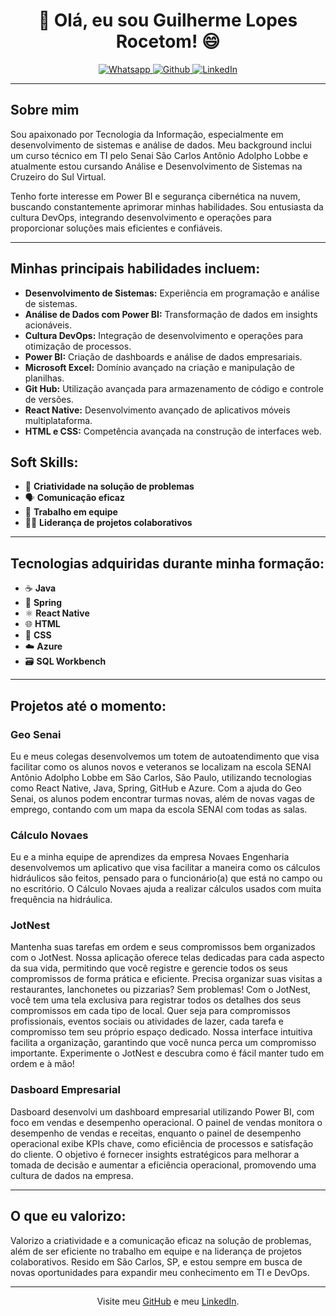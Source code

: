 <h1 align="center">👋 Olá, eu sou Guilherme Lopes Rocetom! 😄</h1>

<p align="center">
  <a href="https://wa.me/5516994392545">
    <img alt="Whatsapp" src="https://img.shields.io/badge/Whatsapp-25D366?style=for-the-badge&logo=whatsapp&logoColor=white" />
  </a>
  <a href="https://github.com/Gui28112005">
    <img alt="Github" src="https://img.shields.io/badge/Github-171515?style=for-the-badge&logo=github&logoColor=white" />
  </a>
  <a href="https://www.linkedin.com/in/guilherme-lopes-rocetom-3a437a25b">
    <img alt="LinkedIn" src="https://img.shields.io/badge/LinkedIn-0077B5?style=for-the-badge&logo=linkedin&logoColor=white" />
  </a>
</p>

---

## Sobre mim

Sou apaixonado por Tecnologia da Informação, especialmente em desenvolvimento de sistemas e análise de dados. Meu background inclui um curso técnico em TI pelo Senai São Carlos Antônio Adolpho Lobbe e atualmente estou cursando Análise e Desenvolvimento de Sistemas na Cruzeiro do Sul Virtual.

Tenho forte interesse em Power BI e segurança cibernética na nuvem, buscando constantemente aprimorar minhas habilidades. Sou entusiasta da cultura DevOps, integrando desenvolvimento e operações para proporcionar soluções mais eficientes e confiáveis.

---

## Minhas principais habilidades incluem:

- **Desenvolvimento de Sistemas:** Experiência em programação e análise de sistemas.
- **Análise de Dados com Power BI:** Transformação de dados em insights acionáveis.
- **Cultura DevOps:** Integração de desenvolvimento e operações para otimização de processos.
- **Power BI:** Criação de dashboards e análise de dados empresariais.
- **Microsoft Excel:** Domínio avançado na criação e manipulação de planilhas.
- **Git Hub:** Utilização avançada para armazenamento de código e controle de versões.
- **React Native:** Desenvolvimento avançado de aplicativos móveis multiplataforma.
- **HTML e CSS:** Competência avançada na construção de interfaces web.

## Soft Skills:

- 🧠 **Criatividade na solução de problemas**
- 🗣️ **Comunicação eficaz**
- 👥 **Trabalho em equipe**
- 👨‍🏫 **Liderança de projetos colaborativos**

---

## Tecnologias adquiridas durante minha formação:

- ☕ **Java**
- 🍃 **Spring**
- ⚛️ **React Native**
- 🌐 **HTML**
- 🎨 **CSS**
- ☁️ **Azure**
- 🗃️ **SQL Workbench**

---

## Projetos até o momento:

### Geo Senai
Eu e meus colegas desenvolvemos um totem de autoatendimento que visa facilitar como os alunos novos e veteranos se localizam na escola SENAI Antônio Adolpho Lobbe em São Carlos, São Paulo, utilizando tecnologias como React Native, Java, Spring, GitHub e Azure. Com a ajuda do Geo Senai, os alunos podem encontrar turmas novas, além de novas vagas de emprego, contando com um mapa da escola SENAI com todas as salas.

### Cálculo Novaes
Eu e a minha equipe de aprendizes da empresa Novaes Engenharia desenvolvemos um aplicativo que visa facilitar a maneira como os cálculos hidráulicos são feitos, pensado para o funcionário(a) que está no campo ou no escritório. O Cálculo Novaes ajuda a realizar cálculos usados com muita frequência na hidráulica.

### JotNest
Mantenha suas tarefas em ordem e seus compromissos bem organizados com o JotNest. Nossa aplicação oferece telas dedicadas para cada aspecto da sua vida, permitindo que você registre e gerencie todos os seus compromissos de forma prática e eficiente. Precisa organizar suas visitas a restaurantes, lanchonetes ou pizzarias? Sem problemas! Com o JotNest, você tem uma tela exclusiva para registrar todos os detalhes dos seus compromissos em cada tipo de local. Quer seja para compromissos profissionais, eventos sociais ou atividades de lazer, cada tarefa e compromisso tem seu próprio espaço dedicado. Nossa interface intuitiva facilita a organização, garantindo que você nunca perca um compromisso importante. Experimente o JotNest e descubra como é fácil manter tudo em ordem e à mão!

### Dasboard Empresarial 
Dasboard desenvolvi um dashboard empresarial utilizando Power BI, com foco em vendas e desempenho operacional. O painel de vendas monitora o desempenho de vendas e receitas, enquanto o painel de desempenho operacional exibe KPIs chave, como eficiência de processos e satisfação do cliente. O objetivo é fornecer insights estratégicos para melhorar a tomada de decisão e aumentar a eficiência operacional, promovendo uma cultura de dados na empresa.



---

## O que eu valorizo:

Valorizo a criatividade e a comunicação eficaz na solução de problemas, além de ser eficiente no trabalho em equipe e na liderança de projetos colaborativos. Resido em São Carlos, SP, e estou sempre em busca de novas oportunidades para expandir meu conhecimento em TI e DevOps.

---

<p align="center">
  Visite meu 
  <a href="https://github.com/Gui28112005">GitHub</a> 
  e meu 
  <a href="https://www.linkedin.com/in/guilherme-lopes-rocetom-3a437a25b">LinkedIn</a>.
</p>
